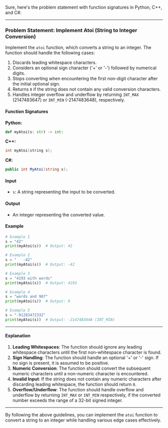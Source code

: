 Sure, here's the problem statement with function signatures in Python, C++, and C#:

---

### Problem Statement: Implement Atoi (String to Integer Conversion)

Implement the `atoi` function, which converts a string to an integer. The function should handle the following cases:

1. Discards leading whitespace characters.
2. Considers an optional sign character ('+' or '-') followed by numerical digits.
3. Stops converting when encountering the first non-digit character after the initial optional sign.
4. Returns `0` if the string does not contain any valid conversion characters.
5. Handles integer overflow and underflow by returning `INT_MAX` (2147483647) or `INT_MIN` (-2147483648), respectively.

#### Function Signatures

**Python:**

```python
def myAtoi(s: str) -> int:
```

**C++:**

```cpp
int myAtoi(string s);
```

**C#:**

```csharp
public int MyAtoi(string s);
```

#### Input

- `s`: A string representing the input to be converted.

#### Output

- An integer representing the converted value.

#### Example

```python
# Example 1
s = "42"
print(myAtoi(s))  # Output: 42

# Example 2
s = "   -42"
print(myAtoi(s))  # Output: -42

# Example 3
s = "4193 with words"
print(myAtoi(s))  # Output: 4193

# Example 4
s = "words and 987"
print(myAtoi(s))  # Output: 0

# Example 5
s = "-91283472332"
print(myAtoi(s))  # Output: -2147483648 (INT_MIN)
```

---

#### Explanation

1. **Leading Whitespaces**: The function should ignore any leading whitespace characters until the first non-whitespace character is found.
2. **Sign Handling**: The function should handle an optional '+' or '-' sign. If no sign is present, it is assumed to be positive.
3. **Numeric Conversion**: The function should convert the subsequent numeric characters until a non-numeric character is encountered.
4. **Invalid Input**: If the string does not contain any numeric characters after discarding leading whitespace, the function should return `0`.
5. **Overflow/Underflow**: The function should handle overflow and underflow by returning `INT_MAX` or `INT_MIN` respectively, if the converted number exceeds the range of a 32-bit signed integer.

---

By following the above guidelines, you can implement the `atoi` function to convert a string to an integer while handling various edge cases effectively.
